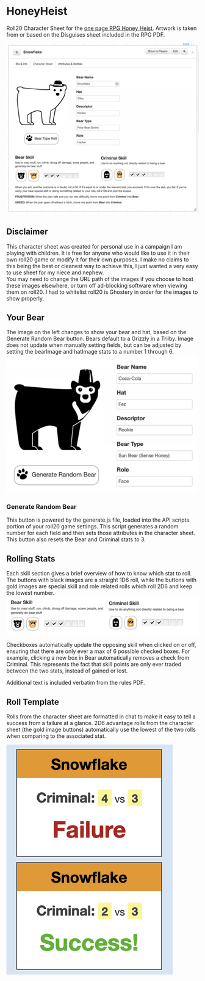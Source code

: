 # HoneyHeist
Roll20 Character Sheet for the [one page RPG Honey Heist](https://rowanrookanddecard.com/product/honey-heist). Artwork is taken from or based on the Disguises sheet included in the RPG PDF.  

![Character Sheet Screenshot](https://raw.githubusercontent.com/dCremins/HoneyHeist/master/preview-character_sheet.png)

## Disclaimer
This character sheet was created for personal use in a campaign I am playing with children. It is free for anyone who would like to use it in their own roll20 game or modify it for their own purposes. I make no claims to this being the best or cleanest way to achieve this, I just wanted a very easy to use sheet for my niece and nephew.  
You may need to change the URL path of the images if you choose to host these images elsewhere, or turn off ad-blocking software when viewing them on roll20. I had to whitelist roll20 is Ghostery in order for the images to show properly. 

## Your Bear
The image on the left changes to show your bear and hat, based on the Generate Random Bear button. Bears default to a Grizzly in a Trilby. Image does not update when manually setting fields, but can be adjusted by setting the bearImage and hatImage stats to a number 1 through 6.  
![Bear image, Generate Random Bear button, and stat input fields in the character sheet](https://raw.githubusercontent.com/dCremins/HoneyHeist/master/readme_images/generate.png)

### Generate Random Bear
This button is powered by the generate.js file, loaded into the API scripts portion of your roll20 game settings. This script generates a random number for each field and then sets those attributes in the character sheet. This button also resets the Bear and Criminal stats to 3.

## Rolling Stats
Each skill section gives a brief overview of how to know which stat to roll. The buttons with black images are a straight 1D6 roll, while the buttons with gold images are special skill and role related rolls which roll 2D6 and keep the lowest number.
![Criminal and Bear stat buttons with text explaining their uses](https://raw.githubusercontent.com/dCremins/HoneyHeist/master/readme_images/skills.png)  

Checkboxes automatically update the opposing skill when clicked on or off, ensuring that there are only ever a max of 6 possible checked boxes. For example, clicking a new box in Bear automatically removes a check from Criminal. This represents the fact that skill points are only ever traded between the two stats, instead of gained or lost.  

Additional text is included verbatim from the rules PDF.

## Roll Template
Rolls from the character sheet are formatted in chat to make it easy to tell a success from a failure at a glance. 2D6 advantage rolls from the character sheet (the gold image buttons) automatically use the lowest of the two rolls when comparing to the associated stat.  

![Example Success and Failure roll template in the roll20 chat](https://raw.githubusercontent.com/dCremins/HoneyHeist/master/preview-roll_template.png)
